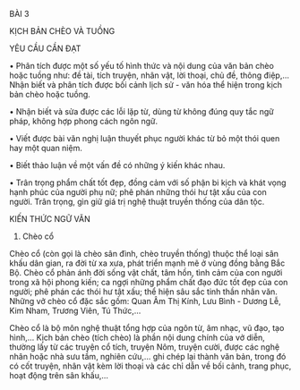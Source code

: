 BÀI 3

KỊCH BẢN CHÈO VÀ TUỒNG

YÊU CẦU CẦN ĐẠT

• Phân tích được một số yếu tố hình thức và nội dung của văn bản chèo hoặc tuồng như: đề tài, tích truyện, nhân vật, lời thoại, chủ đề, thông điệp,... Nhận biết và phân tích được bối cảnh lịch sử - văn hóa thể hiện trong kịch bản chèo hoặc tuồng.

• Nhận biết và sửa được các lỗi lặp từ, dùng từ không đúng quy tắc ngữ pháp, không hợp phong cách ngôn ngữ.

• Viết được bài văn nghị luận thuyết phục người khác từ bỏ một thói quen hay một quan niệm.

• Biết thảo luận về một vấn đề có những ý kiến khác nhau.

• Trân trọng phẩm chất tốt đẹp, đồng cảm với số phận bi kịch và khát vọng hạnh phúc của người phụ nữ; phê phán những thói hư tật xấu của con người. Trân trọng, gìn giữ giá trị nghệ thuật truyền thống của dân tộc.

KIẾN THỨC NGỮ VĂN

1. Chèo cổ

Chèo cổ (còn gọi là chèo sân đình, chèo truyền thống) thuộc thể loại sân khấu dân gian, ra đời từ xa xưa, phát triển mạnh mẽ ở vùng đồng bằng Bắc Bộ. Chèo cổ phản ánh đời sống vật chất, tâm hồn, tình cảm của con người trong xã hội phong kiến; ca ngợi những phẩm chất đạo đức tốt đẹp của con người; phê phán các thói hư tật xấu; thể hiện sâu sắc tinh thần nhân văn. Những vở chèo cổ đặc sắc gồm: Quan Âm Thị Kính, Lưu Bình - Dương Lễ, Kim Nham, Trương Viên, Tú Thức,...

Chèo cổ là bộ môn nghệ thuật tổng hợp của ngôn từ, âm nhạc, vũ đạo, tạo hình,... Kịch bản chèo (tích chèo) là phần nội dung chính của vở diễn, thường lấy từ các truyện cổ tích, truyện Nôm, truyện cười, được các nghệ nhân hoặc nhà sưu tầm, nghiên cứu,... ghi chép lại thành văn bản, trong đó có cốt truyện, nhân vật kèm lời thoại và các chỉ dẫn về bối cảnh, trang phục, hoạt động trên sân khấu,...